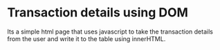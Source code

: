 # Transaction details using DOM
Its a simple html page that uses javascript to take the transaction details from the user and write it to the table using innerHTML.


